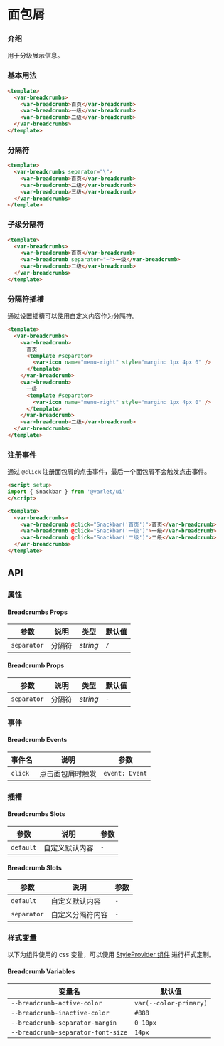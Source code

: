 # 面包屑

### 介绍

用于分级展示信息。

### 基本用法

```html
<template>
  <var-breadcrumbs>
    <var-breadcrumb>首页</var-breadcrumb>
    <var-breadcrumb>一级</var-breadcrumb>
    <var-breadcrumb>二级</var-breadcrumb>
  </var-breadcrumbs>
</template>
```

### 分隔符

```html
<template>
  <var-breadcrumbs separator="\">
    <var-breadcrumb>首页</var-breadcrumb>
    <var-breadcrumb>二级</var-breadcrumb>
    <var-breadcrumb>三级</var-breadcrumb>
  </var-breadcrumbs>
</template>
```

### 子级分隔符

```html
<template>
  <var-breadcrumbs>
    <var-breadcrumb>首页</var-breadcrumb>
    <var-breadcrumb separator="~">一级</var-breadcrumb>
    <var-breadcrumb>二级</var-breadcrumb>
  </var-breadcrumbs>
</template>
```

### 分隔符插槽

通过设置插槽可以使用自定义内容作为分隔符。

```html
<template>
  <var-breadcrumbs>
    <var-breadcrumb>
      首页
      <template #separator>
        <var-icon name="menu-right" style="margin: 1px 4px 0" />
      </template>
    </var-breadcrumb>
    <var-breadcrumb>
      一级
      <template #separator>
        <var-icon name="menu-right" style="margin: 1px 4px 0" />
      </template>
    </var-breadcrumb>
    <var-breadcrumb>二级</var-breadcrumb>
  </var-breadcrumbs>
</template>
```

### 注册事件

通过 `@click` 注册面包屑的点击事件，最后一个面包屑不会触发点击事件。

```html
<script setup>
import { Snackbar } from '@varlet/ui'
</script>

<template>
  <var-breadcrumbs>
    <var-breadcrumb @click="Snackbar('首页')">首页</var-breadcrumb>
    <var-breadcrumb @click="Snackbar('一级')">一级</var-breadcrumb>
    <var-breadcrumb @click="Snackbar('二级')">二级</var-breadcrumb>
  </var-breadcrumbs>
</template>
```

## API

### 属性

#### Breadcrumbs Props

| 参数        | 说明   | 类型     | 默认值 |
| ----------- | ------ | -------- | ------ |
| `separator` | 分隔符 | _string_ | `/`    |

#### Breadcrumb Props

| 参数        | 说明                                       | 类型                          | 默认值 |
| ----------- | ------------------------------------------ | ----------------------------- |-----|
| `separator` | 分隔符                                     | _string_                      | `-` |

### 事件

#### Breadcrumb Events

| 事件名  | 说明                                   | 参数                                          |
| ------- |--------------------------------------| --------------------------------------------- |
| `click` | 点击面包屑时触发 | `event: Event` |

### 插槽

#### Breadcrumbs Slots

| 参数      | 说明           | 参数 |
| --------- | -------------- | ---- |
| `default` | 自定义默认内容 | `-`  |

#### Breadcrumb Slots

| 参数        | 说明             | 参数 |
| ----------- | ---------------- | ---- |
| `default`   | 自定义默认内容   | `-`  |
| `separator` | 自定义分隔符内容 | `-`  |

### 样式变量

以下为组件使用的 css 变量，可以使用 [StyleProvider 组件](#/zh-CN/style-provider) 进行样式定制。

#### Breadcrumb Variables

| 变量名                              | 默认值                 |
| ----------------------------------- | ---------------------- |
| `--breadcrumb-active-color` | `var(--color-primary)` |
| `--breadcrumb-inactive-color` | `#888` |
| `--breadcrumb-separator-margin` | `0 10px` |
| `--breadcrumb-separator-font-size` | `14px` |